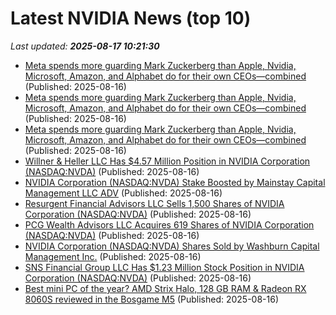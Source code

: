 # Latest NVIDIA News (top 10)
_Last updated: **2025-08-17 10:21:30**_

- [Meta spends more guarding Mark Zuckerberg than Apple, Nvidia, Microsoft, Amazon, and Alphabet do for their own CEOs—combined](https://biztoc.com/x/00763334ad9f18d1) (Published: 2025-08-16)
- [Meta spends more guarding Mark Zuckerberg than Apple, Nvidia, Microsoft, Amazon, and Alphabet do for their own CEOs—combined](https://consent.yahoo.com/v2/collectConsent?sessionId=1_cc-session_f1331a66-a31e-4142-9112-1021dc136c7c) (Published: 2025-08-16)
- [Meta spends more guarding Mark Zuckerberg than Apple, Nvidia, Microsoft, Amazon, and Alphabet do for their own CEOs—combined](https://fortune.com/2025/08/16/mark-zuckerberg-meta-security-detail-costs-apple-nvidia-microsoft-amazon-alphabet-ceos/) (Published: 2025-08-16)
- [Willner & Heller LLC Has $4.57 Million Position in NVIDIA Corporation (NASDAQ:NVDA)](https://www.etfdailynews.com/2025/08/16/willner-heller-llc-has-4-57-million-position-in-nvidia-corporation-nasdaqnvda/) (Published: 2025-08-16)
- [NVIDIA Corporation (NASDAQ:NVDA) Stake Boosted by Mainstay Capital Management LLC ADV](https://www.etfdailynews.com/2025/08/16/nvidia-corporation-nasdaqnvda-stake-boosted-by-mainstay-capital-management-llc-adv/) (Published: 2025-08-16)
- [Resurgent Financial Advisors LLC Sells 1,500 Shares of NVIDIA Corporation (NASDAQ:NVDA)](https://www.etfdailynews.com/2025/08/16/resurgent-financial-advisors-llc-sells-1500-shares-of-nvidia-corporation-nasdaqnvda/) (Published: 2025-08-16)
- [PCG Wealth Advisors LLC Acquires 619 Shares of NVIDIA Corporation (NASDAQ:NVDA)](https://www.etfdailynews.com/2025/08/16/pcg-wealth-advisors-llc-acquires-619-shares-of-nvidia-corporation-nasdaqnvda/) (Published: 2025-08-16)
- [NVIDIA Corporation (NASDAQ:NVDA) Shares Sold by Washburn Capital Management Inc.](https://www.etfdailynews.com/2025/08/16/nvidia-corporation-nasdaqnvda-shares-sold-by-washburn-capital-management-inc/) (Published: 2025-08-16)
- [SNS Financial Group LLC Has $1.23 Million Stock Position in NVIDIA Corporation (NASDAQ:NVDA)](https://www.etfdailynews.com/2025/08/16/sns-financial-group-llc-has-1-23-million-stock-position-in-nvidia-corporation-nasdaqnvda/) (Published: 2025-08-16)
- [Best mini PC of the year? AMD Strix Halo, 128 GB RAM & Radeon RX 8060S reviewed in the Bosgame M5](https://www.notebookcheck.net/Best-mini-PC-of-the-year-AMD-Strix-Halo-128-GB-RAM-Radeon-RX-8060S-reviewed-in-the-Bosgame-M5.1087793.0.html) (Published: 2025-08-16)
